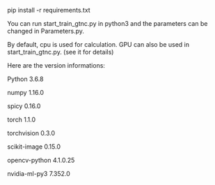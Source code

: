 pip install -r requirements.txt 


You can run start_train_gtnc.py in python3 and the parameters can be changed in Parameters.py.


By default, cpu is used for calculation. GPU can also be used in start_train_gtnc.py. (see it for details) 


Here are the version informations:

Python 3.6.8

numpy 1.16.0

spicy 0.16.0

torch 1.1.0

torchvision 0.3.0

scikit-image 0.15.0

opencv-python 4.1.0.25

nvidia-ml-py3 7.352.0
